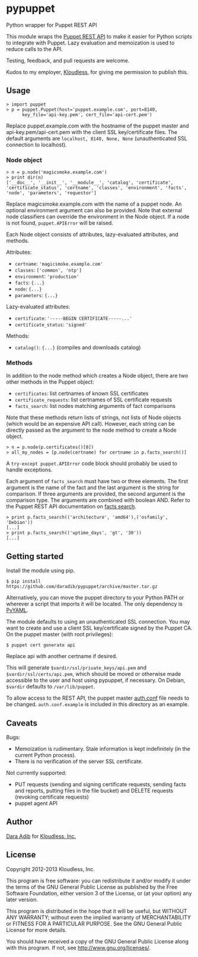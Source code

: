 # pypuppet

Python wrapper for Puppet REST API

This module wraps the [Puppet REST API](http://docs.puppetlabs.com/guides/rest_api.html) to make it easier for Python scripts to integrate with Puppet. Lazy evaluation and memoization is used to reduce calls to the API.

Testing, feedback, and pull requests are welcome.

Kudos to my employer, [Kloudless](http://kloudless.com/), for giving me permission to publish this.

## Usage

    > import puppet
    > p = puppet.Puppet(host='puppet.example.com', port=8140,
          key_file='api-key.pem', cert_file='api-cert.pem')

Replace puppet.example.com with the hostname of the puppet master and api-key.pem/api-cert.pem with the client SSL key/certificate files. The default arguments are `localhost, 8140, None, None` (unauthenticated SSL connection to localhost).

### Node object

    > n = p.node('magicsmoke.example.com')
    > print dir(n)
    ['__doc__', '__init__', '__module__', 'catalog', 'certificate',
    'certificate_status', 'certname', 'classes', 'environment', 'facts',
    'node', 'parameters', 'requestor']

Replace magicsmoke.example.com with the name of a puppet node. An optional environment argument can also be provided. Note that external node classifiers can override the environment in the Node object. If a node is not found, `puppet.APIError` will be raised.

Each Node object consists of attributes, lazy-evaluated attributes, and methods.

Attributes:
 * `certname`: `'magicsmoke.example.com'`
 * `classes`: `['common', 'ntp']`
 * `environment`: `'production'`
 * `facts`: `{...}`
 * `node`: `{...}`
 * `parameters`: `{...}`

Lazy-evaluated attributes:
 * `certificate`: `'-----BEGIN CERTIFICATE-----...'`
 * `certificate_status`: `'signed'`

Methods:
 * `catalog()`: `{...}` (compiles and downloads catalog)

### Methods

In addition to the node method which creates a Node object, there are two other methods in the Puppet object:
 * `certificates`: list certnames of known SSL certificates
 * `certificate_requests`: list certnames of SSL certificate requests
 * `facts_search`: list nodes matching arguments of fact comparisons

Note that these methods return lists of strings, not lists of Node objects (which would be an expensive API call). However, each string can be directly passed as the argument to the node method to create a Node object.

    > n = p.node(p.certificates()[0])
    > all_my_nodes = [p.node(certname) for certname in p.facts_search()]

A `try-except puppet.APIError` code block should probably be used to handle exceptions.

Each argument of `facts_search` must have two or three elements. The first argument is the name of the fact and the last argument is the string for comparison. If three arguments are provided, the second argument is the comparison type. The arguments are combined with boolean AND. Refer to the Puppet REST API documentation on [facts search](http://docs.puppetlabs.com/guides/rest_api.html#facts-search).

    > print p.facts_search(('architecture', 'amd64'),('osfamily', 'Debian'))
    [...]
    > print p.facts_search(('uptime_days', 'gt', '30'))
    [...]

## Getting started

Install the module using pip.

    $ pip install https://github.com/daradib/pypuppet/archive/master.tar.gz

Alternatively, you can move the puppet directory to your Python PATH or wherever a script that imports it will be located. The only dependency is [PyYAML](http://pyyaml.org/).

The module defaults to using an unauthenticated SSL connection. You may want to create and use a client SSL key/certificate signed by the Puppet CA. On the puppet master (with root privileges):

    $ puppet cert generate api

Replace api with another certname if desired.

This will generate `$vardir/ssl/private_keys/api.pem` and `$vardir/ssl/certs/api.pem`, which should be moved or otherwise made accessible to the user and host using pypuppet, if necessary. On Debian, `$vardir` defaults to `/var/lib/puppet`.

To allow access to the REST API, the puppet master [auth.conf](http://docs.puppetlabs.com/guides/rest_auth_conf.html) file needs to be changed. `auth.conf.example` is included in this directory as an example.

## Caveats

Bugs:
 * Memoization is rudimentary. Stale information is kept indefinitely (in the current Python process).
 * There is no verification of the server SSL certificate.

Not currently supported:
 * PUT requests (sending and signing certificate requests, sending facts and reports, putting files in the file bucket) and DELETE requests (revoking certificate requests)
 * puppet agent API

## Author

[Dara Adib](http://github.com/daradib/) for [Kloudless, Inc.](http://kloudless.com/)

## License

Copyright 2012-2013 Kloudless, Inc.

This program is free software: you can redistribute it and/or modify
it under the terms of the GNU General Public License as published by
the Free Software Foundation, either version 3 of the License, or
(at your option) any later version.

This program is distributed in the hope that it will be useful,
but WITHOUT ANY WARRANTY; without even the implied warranty of
MERCHANTABILITY or FITNESS FOR A PARTICULAR PURPOSE.  See the
GNU General Public License for more details.

You should have received a copy of the GNU General Public License
along with this program.  If not, see <http://www.gnu.org/licenses/>.
